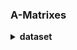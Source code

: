 ### A-Matrixes

<details >
<summary>
<h4 style="display:inline;">
dataset
</h4>
</summary>

##### megacomplex_one:

<table>
<thead>
<tr><th>species<br>initial concentration<br>lifetime↓  </th><th>species_1<br>1<br>&nbsp;  </th><th>Sum  </th></tr>
</thead>
<tbody>
<tr><td>2                                              </td><td>1                         </td><td>1    </td></tr>
<tr><td>Sum                                            </td><td>1                         </td><td>1    </td></tr>
</tbody>
</table>

##### megacomplex_two:

<table>
<thead>
<tr><th>species<br>initial concentration<br>lifetime↓  </th><th>species_1<br>1<br>&nbsp;  </th><th>Sum  </th></tr>
</thead>
<tbody>
<tr><td>2                                              </td><td>1                         </td><td>1    </td></tr>
<tr><td>Sum                                            </td><td>1                         </td><td>1    </td></tr>
</tbody>
</table>
<br>
</details>
